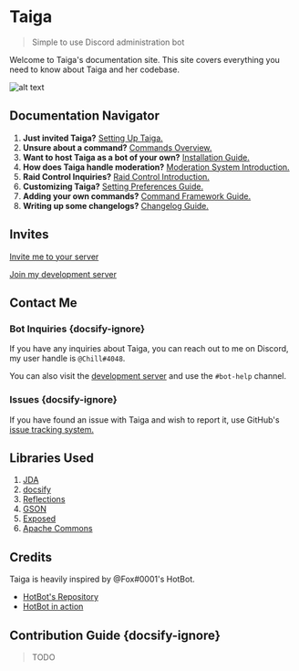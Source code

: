 # Taiga
> Simple to use Discord administration bot

Welcome to Taiga's documentation site. This site covers everything you need to know about Taiga and her codebase.

![alt text](home_image.png "Taiga Aisaka")

## Documentation Navigator

1. **Just invited Taiga?** [Setting Up Taiga.](bot_basics.md)
2. **Unsure about a command?** [Commands Overview.](commands.md)
3. **Want to host Taiga as a bot of your own?** [Installation Guide.](installation.md)
4. **How does Taiga handle moderation?** [Moderation System Introduction.](moderation_system.md)
5. **Raid Control Inquiries?** [Raid Control Introduction.](raid_control.md)
6. **Customizing Taiga?** [Setting Preferences Guide.](setting_preferences.md)
7. **Adding your own commands?** [Command Framework Guide.](creating_commands.md)
8. **Writing up some changelogs?** [Changelog Guide.](changelog_guide.md)

## Invites
[Invite me to your server](https://discordapp.com/oauth2/authorize?client_id=482340927709511682&scope=bot&permissions=8)

[Join my development server](https://discord.gg/xtDNfyw)

## Contact Me
### Bot Inquiries {docsify-ignore}
If you have any inquiries about Taiga, you can reach out to me on Discord, my user handle is `@Chill#4048`.

You can also visit the [development server](https://discord.gg/xtDNfyw) and use the `#bot-help` channel.

### Issues {docsify-ignore}
If you have found an issue with Taiga and wish to report it, use GitHub's [issue tracking system.](https://github.com/woojiahao/Taiga/issues)

## Libraries Used
1. [JDA](https://github.com/DV8FromTheWorld/JDA)
2. [docsify](https://docsify.js.org/#/)
3. [Reflections](https://github.com/ronmamo/reflections)
4. [GSON](https://github.com/google/gson)
5. [Exposed](https://github.com/JetBrains/Exposed)
6. [Apache Commons](https://mvnrepository.com/artifact/org.apache.commons/commons-lang3/3.8)

## Credits
Taiga is heavily inspired by @Fox#0001's HotBot.

* [HotBot's Repository](https://gitlab.com/Aberrantfox/hotbot)
* [HotBot in action](https://discord.gg/programming)

## Contribution Guide {docsify-ignore}
> TODO